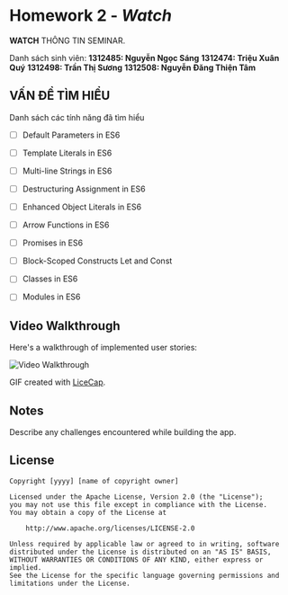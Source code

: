 # Homework 2 - *Watch*

**WATCH** THÔNG TIN SEMINAR. 

Danh sách sinh viên: 
**1312485: Nguyễn Ngọc Sáng**
**1312474: Triệu Xuân Quý**
**1312498: Trần Thị Sương**
**1312508: Nguyễn Đăng Thiện Tâm**



## VẤN ĐỀ TÌM HIỂU

Danh sách các tính năng đã tìm hiểu  

* [ ] Default Parameters in ES6
* [ ] Template Literals in ES6
* [ ] Multi-line Strings in ES6
* [ ] Destructuring Assignment in ES6
* [ ] Enhanced Object Literals in ES6
* [ ] Arrow Functions in ES6
* [ ] Promises in ES6
* [ ] Block-Scoped Constructs Let and Const
* [ ] Classes in ES6
* [ ] Modules in ES6



## Video Walkthrough
	

Here's a walkthrough of implemented user stories:

![Video Walkthrough](relative-path-to-your-gif-file-on-github-or-absolute-path-to-file-on-imgur-or-youtube)

GIF created with [LiceCap](http://www.cockos.com/licecap/).

## Notes

Describe any challenges encountered while building the app.

## License

    Copyright [yyyy] [name of copyright owner]

    Licensed under the Apache License, Version 2.0 (the "License");
    you may not use this file except in compliance with the License.
    You may obtain a copy of the License at

        http://www.apache.org/licenses/LICENSE-2.0

    Unless required by applicable law or agreed to in writing, software
    distributed under the License is distributed on an "AS IS" BASIS,
    WITHOUT WARRANTIES OR CONDITIONS OF ANY KIND, either express or implied.
    See the License for the specific language governing permissions and
    limitations under the License.
